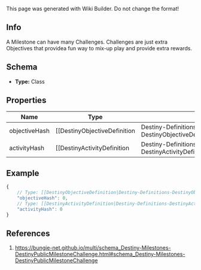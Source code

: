 <span class="wiki-builder">This page was generated with Wiki Builder. Do not change the format!</span>

## Info
A Milestone can have many Challenges.  Challenges are just extra Objectives that providea fun way to mix-up play and provide extra rewards.

## Schema
* **Type:** Class

## Properties
Name | Type | Description
---- | ---- | -----------
objectiveHash | [[DestinyObjectiveDefinition|Destiny-Definitions-DestinyObjectiveDefinition]]:ManifestDefinition:integer:uint32 | The objective for the Challenge, which should have human-readable data about whatneeds to be done to accomplish the objective.  Use this hash to look up the DestinyObjectiveDefinition.
activityHash | [[DestinyActivityDefinition|Destiny-Definitions-DestinyActivityDefinition]]:ManifestDefinition:integer:uint32:nullable | IF the Objective is related to a specific Activity, this will be that activity's hash.Use it to look up the DestinyActivityDefinition for additional data to show.

## Example
```javascript
{
    // Type: [[DestinyObjectiveDefinition|Destiny-Definitions-DestinyObjectiveDefinition]]:ManifestDefinition:integer:uint32
    "objectiveHash": 0,
    // Type: [[DestinyActivityDefinition|Destiny-Definitions-DestinyActivityDefinition]]:ManifestDefinition:integer:uint32:nullable
    "activityHash": 0
}

```

## References
1. https://bungie-net.github.io/multi/schema_Destiny-Milestones-DestinyPublicMilestoneChallenge.html#schema_Destiny-Milestones-DestinyPublicMilestoneChallenge
